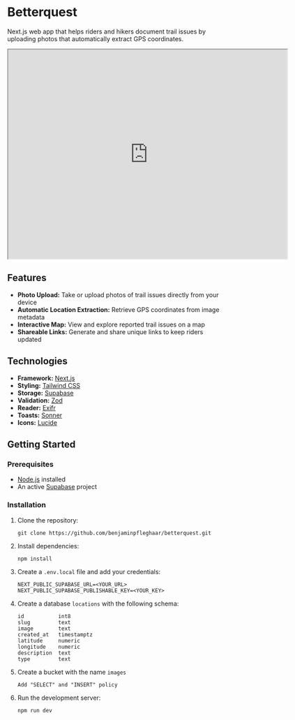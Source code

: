 # Betterquest

Next.js web app that helps riders and hikers document trail issues by uploading photos that automatically extract GPS
coordinates.

<iframe src="https://drive.google.com/file/d/1CQ_X-cOaOqCdg35B8kkaILTOaYlzThfX/preview" width="640" height="480" allow="autoplay"></iframe>

## Features

- **Photo Upload:** Take or upload photos of trail issues directly from your device
- **Automatic Location Extraction:** Retrieve GPS coordinates from image metadata
- **Interactive Map:** View and explore reported trail issues on a map
- **Shareable Links:** Generate and share unique links to keep riders updated

## Technologies

- **Framework:** [Next.js](https://nextjs.org)
- **Styling:** [Tailwind CSS](https://tailwindcss.com)
- **Storage:** [Supabase](https://supabase.com/)
- **Validation:** [Zod](https://zod.dev/)
- **Reader:** [Exifr](https://github.com/MikeKovarik/exifr)
- **Toasts:** [Sonner](https://sonner.emilkowal.ski/)
- **Icons:** [Lucide](https://lucide.dev/)

## Getting Started

### Prerequisites

- [Node.js](https://nodejs.org) installed
- An active [Supabase](https://supabase.com) project

### Installation

1. Clone the repository:

    ```
    git clone https://github.com/benjaminpfleghaar/betterquest.git
    ```

2. Install dependencies:

    ```
    npm install
    ```

3. Create a `.env.local` file and add your credentials:

    ```
    NEXT_PUBLIC_SUPABASE_URL=<YOUR_URL>
    NEXT_PUBLIC_SUPABASE_PUBLISHABLE_KEY=<YOUR_KEY>
    ```

4. Create a database `locations` with the following schema:

    ```
    id           int8
    slug         text
    image        text
    created_at   timestamptz
    latitude     numeric
    longitude    numeric
    description  text
    type         text
    ```

5. Create a bucket with the name `images`

    ```
   Add "SELECT" and "INSERT" policy
    ```

6. Run the development server:

    ```
    npm run dev
    ```
